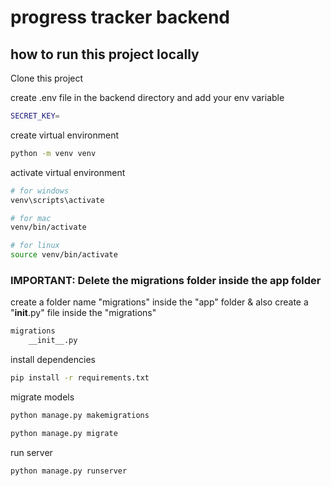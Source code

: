 # progress tracker backend



## how to run this project locally
Clone this project

create .env file in the backend directory and add your env variable
```bash
SECRET_KEY=
```

create virtual environment
```bash
python -m venv venv
```

activate virtual environment 
```bash
# for windows 
venv\scripts\activate

# for mac 
venv/bin/activate

# for linux
source venv/bin/activate
```

### IMPORTANT: Delete the migrations folder inside the app folder


create a folder name "migrations" inside the "app" folder & also create a "__init__.py" file inside the "migrations" 
```bash
migrations
    __init__.py
```


install dependencies
```bash
pip install -r requirements.txt
```

migrate models
```bash
python manage.py makemigrations

python manage.py migrate
```


run server
```bash
python manage.py runserver
```